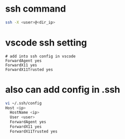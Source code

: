 # ssh command
```bash
ssh -X <user>@<dir_ip>
```

# vscode ssh setting
```
# add into ssh config in vscode
ForwardAgent yes
ForwardX11 yes
ForwardX11Trusted yes

```

# also can add config in .ssh
```bash
vi ~/.ssh/config
Host <ip>
  HostName <ip>
  User <user>
  ForwardAgent yes
  ForwardX11 yes
  ForwardX11Trusted yes

```
